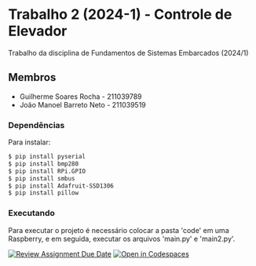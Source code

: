 # Trabalho 2 (2024-1) - Controle de Elevador

Trabalho da disciplina de Fundamentos de Sistemas Embarcados (2024/1)

## Membros

- Guilherme Soares Rocha - 211039789
- João Manoel Barreto Neto - 211039519

### Dependências

  Para instalar:
  ```bash
  $ pip install pyserial
  $ pip install bmp280
  $ pip install RPi.GPIO
  $ pip install smbus
  $ pip install Adafruit-SSD1306
  $ pip install pillow
  ```

### Executando
Para executar o projeto é necessário colocar a pasta 'code' em uma Raspberry, e em seguida, executar os arquivos 'main.py' e 'main2.py'.

[![Review Assignment Due Date](https://classroom.github.com/assets/deadline-readme-button-22041afd0340ce965d47ae6ef1cefeee28c7c493a6346c4f15d667ab976d596c.svg)](https://classroom.github.com/a/z3oDTWtZ)
[![Open in Codespaces](https://classroom.github.com/assets/launch-codespace-2972f46106e565e64193e422d61a12cf1da4916b45550586e14ef0a7c637dd04.svg)](https://classroom.github.com/open-in-codespaces?assignment_repo_id=15445597)
